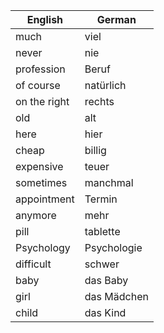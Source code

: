 | English | German |
|---------|--------|
| much | viel |
| never | nie |
| profession | Beruf |
| of course | natürlich |
| on the right | rechts |
| old | alt |
| here | hier |
| cheap | billig |
| expensive | teuer |
| sometimes | manchmal |
| appointment | Termin |
| anymore | mehr |
| pill | tablette |
| Psychology | Psychologie |
| difficult | schwer |
| baby | das Baby |
| girl | das Mädchen |
| child | das Kind |
